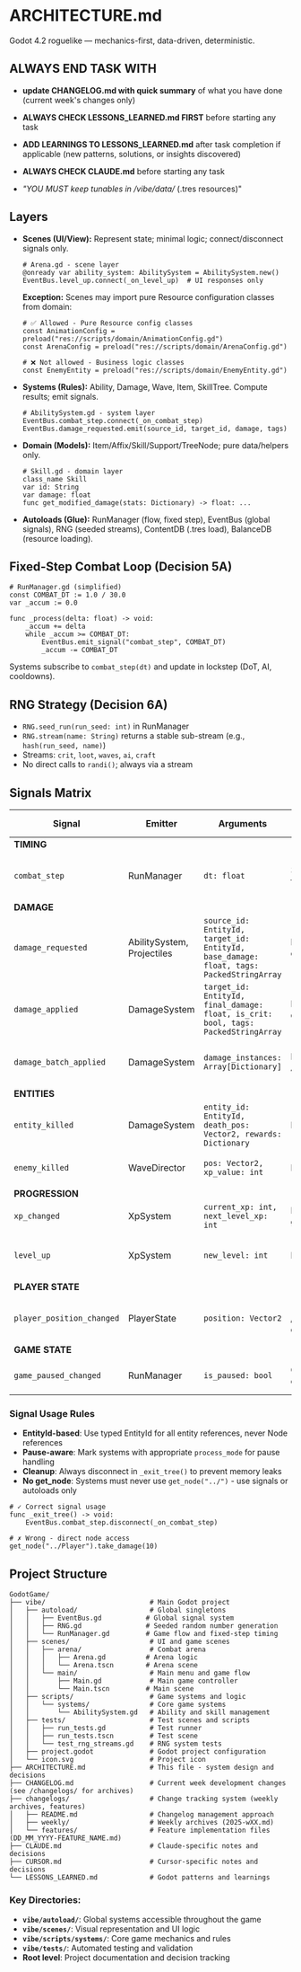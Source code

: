 # ARCHITECTURE.md
Godot 4.2 roguelike — mechanics-first, data-driven, deterministic.

## ALWAYS END TASK WITH ##
- **update CHANGELOG.md with quick summary** of what you have done (current week's changes only)
- **ALWAYS CHECK LESSONS_LEARNED.md FIRST** before starting any task
- **ADD LEARNINGS TO LESSONS_LEARNED.md** after task completion if applicable (new patterns, solutions, or insights discovered)
- **ALWAYS CHECK CLAUDE.md** before starting any task

- *"YOU MUST keep tunables in /vibe/data/* (.tres resources)"


## Layers
- **Scenes (UI/View):** Represent state; minimal logic; connect/disconnect signals only.
  ```gdscript
  # Arena.gd - scene layer
  @onready var ability_system: AbilitySystem = AbilitySystem.new()
  EventBus.level_up.connect(_on_level_up)  # UI responses only
  ```
  
  **Exception:** Scenes may import pure Resource configuration classes from domain:
  ```gdscript
  # ✅ Allowed - Pure Resource config classes
  const AnimationConfig = preload("res://scripts/domain/AnimationConfig.gd")
  const ArenaConfig = preload("res://scripts/domain/ArenaConfig.gd")
  
  # ❌ Not allowed - Business logic classes
  const EnemyEntity = preload("res://scripts/domain/EnemyEntity.gd")
  ```
- **Systems (Rules):** Ability, Damage, Wave, Item, SkillTree. Compute results; emit signals.
  ```gdscript
  # AbilitySystem.gd - system layer  
  EventBus.combat_step.connect(_on_combat_step)
  EventBus.damage_requested.emit(source_id, target_id, damage, tags)
  ```
- **Domain (Models):** Item/Affix/Skill/Support/TreeNode; pure data/helpers only.
  ```gdscript
  # Skill.gd - domain layer
  class_name Skill
  var id: String
  var damage: float
  func get_modified_damage(stats: Dictionary) -> float: ...
  ```
- **Autoloads (Glue):** RunManager (flow, fixed step), EventBus (global signals), RNG (seeded streams), ContentDB (.tres load), BalanceDB (resource loading).

## Fixed-Step Combat Loop (Decision 5A)
```gdscript
# RunManager.gd (simplified)
const COMBAT_DT := 1.0 / 30.0
var _accum := 0.0

func _process(delta: float) -> void:
    _accum += delta
    while _accum >= COMBAT_DT:
        EventBus.emit_signal("combat_step", COMBAT_DT)
        _accum -= COMBAT_DT
```

Systems subscribe to `combat_step(dt)` and update in lockstep (DoT, AI, cooldowns).

## RNG Strategy (Decision 6A)
- `RNG.seed_run(run_seed: int)` in RunManager
- `RNG.stream(name: String)` returns a stable sub-stream (e.g., `hash(run_seed, name)`)
- Streams: `crit`, `loot`, `waves`, `ai`, `craft`
- No direct calls to `randi()`; always via a stream


## Signals Matrix

| Signal | Emitter | Arguments | Cadence | Pause Behavior | Purpose |
|--------|---------|-----------|---------|----------------|---------|
| **TIMING** |
| `combat_step` | RunManager | `dt: float` | 30Hz fixed | Paused during UI | Drives deterministic combat updates |
| **DAMAGE** |
| `damage_requested` | AbilitySystem, Projectiles | `source_id: EntityId, target_id: EntityId, base_damage: float, tags: PackedStringArray` | Per collision | Active | Request damage calculation |
| `damage_applied` | DamageSystem | `target_id: EntityId, final_damage: float, is_crit: bool, tags: PackedStringArray` | Per damage | Active | Single damage instance applied |
| `damage_batch_applied` | DamageSystem | `damage_instances: Array[Dictionary]` | Per AoE/batch | Active | Multiple damage instances for AoE |
| **ENTITIES** |
| `entity_killed` | DamageSystem | `entity_id: EntityId, death_pos: Vector2, rewards: Dictionary` | Per death | Active | Entity death with typed rewards |
| `enemy_killed` | WaveDirector | `pos: Vector2, xp_value: int` | Per death | Active | Legacy enemy death (deprecated) |
| **PROGRESSION** |
| `xp_changed` | XpSystem | `current_xp: int, next_level_xp: int` | Per XP gain | Active | XP values updated |
| `level_up` | XpSystem | `new_level: int` | Per level | Triggers pause | Player leveled up, show CardPicker |
| **PLAYER STATE** |
| `player_position_changed` | PlayerState | `position: Vector2` | 10-15Hz / 12px delta | Active | Cached player position for systems |
| **GAME STATE** |
| `game_paused_changed` | RunManager | `is_paused: bool` | On state change | N/A | Game pause state coordination |

### Signal Usage Rules
- **EntityId-based**: Use typed EntityId for all entity references, never Node references
- **Pause-aware**: Mark systems with appropriate `process_mode` for pause handling  
- **Cleanup**: Always disconnect in `_exit_tree()` to prevent memory leaks
- **No get_node**: Systems must never use `get_node("../")` - use signals or autoloads only

```gdscript
# ✓ Correct signal usage
func _exit_tree() -> void:
    EventBus.combat_step.disconnect(_on_combat_step)

# ✗ Wrong - direct node access
get_node("../Player").take_damage(10)
```





## Project Structure

```
GodotGame/
├── vibe/                          # Main Godot project
│   ├── autoload/                  # Global singletons
│   │   ├── EventBus.gd           # Global signal system
│   │   ├── RNG.gd                # Seeded random number generation
│   │   └── RunManager.gd         # Game flow and fixed-step timing
│   ├── scenes/                    # UI and game scenes
│   │   ├── arena/                 # Combat arena
│   │   │   ├── Arena.gd          # Arena logic
│   │   │   └── Arena.tscn        # Arena scene
│   │   └── main/                  # Main menu and game flow
│   │       ├── Main.gd            # Main game controller
│   │       └── Main.tscn         # Main scene
│   ├── scripts/                   # Game systems and logic
│   │   └── systems/               # Core game systems
│   │       └── AbilitySystem.gd   # Ability and skill management
│   ├── tests/                     # Test scenes and scripts
│   │   ├── run_tests.gd           # Test runner
│   │   ├── run_tests.tscn         # Test scene
│   │   └── test_rng_streams.gd    # RNG system tests
│   ├── project.godot              # Godot project configuration
│   └── icon.svg                   # Project icon
├── ARCHITECTURE.md                # This file - system design and decisions
├── CHANGELOG.md                   # Current week development changes (see /changelogs/ for archives)
├── changelogs/                    # Change tracking system (weekly archives, features)
│   ├── README.md                  # Changelog management approach
│   ├── weekly/                    # Weekly archives (2025-wXX.md)
│   └── features/                  # Feature implementation files (DD_MM_YYYY-FEATURE_NAME.md)
├── CLAUDE.md                      # Claude-specific notes and decisions
├── CURSOR.md                      # Cursor-specific notes and decisions
└── LESSONS_LEARNED.md             # Godot patterns and learnings
```

### Key Directories:
- **`vibe/autoload/`**: Global systems accessible throughout the game
- **`vibe/scenes/`**: Visual representation and UI logic
- **`vibe/scripts/systems/`**: Core game mechanics and rules
- **`vibe/tests/`**: Automated testing and validation
- **Root level**: Project documentation and decision tracking


